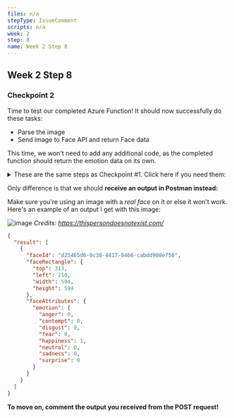 ```yaml
---
files: n/a
stepType: IssueComment
scripts: n/a
week: 2
step: 8
name: Week 2 Step 8
---
```


## Week 2 Step 8

### Checkpoint 2

Time to test our completed Azure Function! It should now successfully do these tasks:

* Parse the image
* Send image to Face API and return Face data

This time, we won't need to add any additional code, as the completed function should return the emotion data on its own.

<details>
<summary>These are the same steps as Checkpoint #1. Click here if you need them:</summary>
<br>

* Navigate back to the Postman Chrome extension app and change GET to POST

![Untitled_ Nov 11, 2020 6_24 PM](https://user-images.githubusercontent.com/69332964/98876201-c3bca780-244b-11eb-9b94-8d3cecc80115.gif)

* Copy your function's url from the Azure Function App portal like this:

![httptrigger - Microsoft Azure](https://user-images.githubusercontent.com/69332964/98876502-6f65f780-244c-11eb-832b-a25888b980da.gif)

* Use the function url and any image you want to send the POST request. Remember to attach the file in Body!

![Untitled_ Nov 11, 2020 6_40 PM](https://user-images.githubusercontent.com/69332964/98876997-780afd80-244d-11eb-87fc-13822d909f2f.gif)

</details>

Only difference is that we should **receive an output in Postman instead:**

Make sure you're using an image with a *real face* on it or else it won't work. Here's an example of an output I get with this image:

![image](https://user-images.githubusercontent.com/69332964/98884689-91687580-245e-11eb-98d7-6461ac79e02a.jpg)
*Credits: https://thispersondoesnotexist.com/*

```json
{
  "result": [
    {
      "faceId": "d25465d6-0c38-4417-8466-cabdd908e756",
      "faceRectangle": {
        "top": 313,
        "left": 210,
        "width": 594,
        "height": 594
      },
      "faceAttributes": {
        "emotion": {
          "anger": 0,
          "contempt": 0,
          "disgust": 0,
          "fear": 0,
          "happiness": 1,
          "neutral": 0,
          "sadness": 0,
          "surprise": 0
        }
      }
    }
  ]
}
```

**To move on, comment the output you received from the POST request!**
